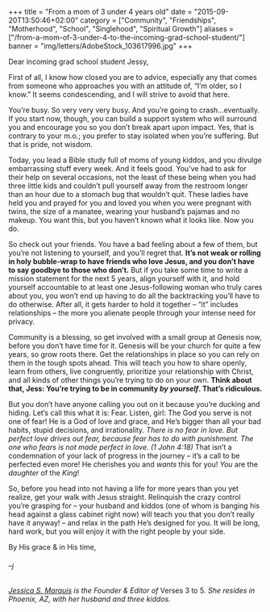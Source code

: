 +++
title = "From a mom of 3 under 4 years old"
date = "2015-09-20T13:50:46+02:00"
category = ["Community", "Friendships", "Motherhood", "School", "Singlehood", "Spiritual Growth"]
aliases = ["/from-a-mom-of-3-under-4-to-the-incoming-grad-school-student/"]
banner = "img/letters/AdobeStock_103617996.jpg"
+++

<div class="mk-single-content clearfix" itemprop="mainEntityOfPage">
	<p>Dear incoming grad school student Jessy,</p>
<p>First of all, I know how closed you are to advice, especially any that comes from someone who approaches you with an attitude of, “I’m older, so I know.” It seems condescending, and I will strive to avoid that here.<span id="more-10"></span></p>
<p>You’re busy. So very very very busy. And you’re going to crash…eventually. If you start now, though, you can build a support system who will surround you and encourage you so you don’t break apart upon impact. Yes, that is contrary to your m.o.; you prefer to stay isolated when you’re suffering. But that is pride, not wisdom.</p>
<p>Today, you lead a Bible study full of moms of young kiddos, and you divulge embarrassing stuff every week. And it feels good. You’ve had to ask for their help on several occasions, not the least of these being when you had three little kids and couldn’t pull yourself away from the restroom longer than an hour due to a stomach bug that wouldn’t quit. These ladies have held you and prayed for you and loved you when you were pregnant with twins, the size of a manatee, wearing your husband’s pajamas and no makeup. You want this, but you haven’t known what it looks like. Now you do.</p>
<p>So check out your friends. You have a bad feeling about a few of them, but you’re not listening to yourself, and you’ll regret that. <strong>It’s not weak or rolling in holy bubble-wrap to have friends who love Jesus, and you don’t have to say goodbye to those who don’t.</strong> But if you take some time to write a mission statement for the next 5 years, align yourself with it, and hold yourself accountable to at least one Jesus-following woman who truly cares about you, you won’t end up having to do all the backtracking you’ll have to do otherwise. After all, it gets harder to hold it together – “it” includes relationships – the more you alienate people through your intense need for privacy.</p>
<p>Community is a blessing, so get involved with a small group at Genesis now, before you don’t have time for it. Genesis&nbsp;will be your church for quite a few years, so grow&nbsp;roots there. Get the relationships in place so you can rely on them in the tough spots ahead. This will teach you how to share openly, learn from others, live congruently, prioritize your relationship with Christ, and all kinds of other things you’re trying to do on your own. <strong>Think about that, Jess: You’re trying to be in community <i>by yourself</i>. That’s ridiculous.</strong></p>
<p>But you don’t have anyone calling you out on it because you’re ducking and hiding. Let’s call this what it is: Fear. Listen, girl: The God you serve is not one of fear! He is a God of love and grace, and He’s bigger than all your bad habits, stupid decisions, and irrationality. <span id="en-NIV-30622" class="text 1John-4-18"><i>There is no fear in love. But perfect love drives out fear, because fear has to do with punishment. The one who fears is not made perfect in love. (1 John 4:18) </i>That isn’t a condemnation of your lack of progress in the journey – it’s a call to be perfected even more! He cherishes you and <i>wants</i> this for you! <i>You</i> are the <i>daughter</i> of the <i>King</i>!</span></p>
<p><span id="en-NIV-30622" class="text 1John-4-18">So, before you head into not having a life for more years than you yet realize, get your walk with Jesus straight. Relinquish the crazy control you’re grasping for – your husband and kiddos (one of whom is banging his head against a glass cabinet right now) will teach you that you don’t really have it anyway! – and relax in the path He’s designed for you. It will be long, hard work, but you will enjoy it with the right people by your side.</span></p>
<p><span id="en-NIV-30622" class="text 1John-4-18">By His grace &amp; in His time,</span></p>
<h6 class="signature">–j</h6>
<p><em><a href="/about-the-editor/">Jessica S. Marquis</a> is the Founder &amp; Editor of&nbsp;</em>Verses 3 to 5<em>. She resides in Phoenix, AZ, with her husband and three kiddos.</em></p>
</div>